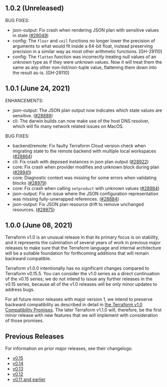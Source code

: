## 1.0.2 (Unreleased)

BUG FIXES:

* json-output: Fix crash when rendering JSON plan with sensitive values in state ([#29049](https://github.com/hashicorp/terraform/issues/29049))
* config: The `floor` and `ceil` functions no longer lower the precision of arguments to what would fit inside a 64-bit float, instead preserving precision in a similar way as most other arithmetic functions. [GH-29110]
* config: The `flatten` function was incorrectly treating null values of an unknown type as if they were unknown values. Now it will treat them the same as any other non-list/non-tuple value, flattening them down into the result as-is. [GH-29110]

## 1.0.1 (June 24, 2021)

ENHANCEMENTS:

* json-output: The JSON plan output now indicates which state values are sensitive. ([#28889](https://github.com/hashicorp/terraform/issues/28889))
* cli: The darwin builds can now make use of the host DNS resolver, which will fix many network related issues on MacOS.

BUG FIXES:

* backend/remote: Fix faulty Terraform Cloud version check when migrating state to the remote backend with multiple local workspaces ([#28864](https://github.com/hashicorp/terraform/issues/28864))
* cli: Fix crash with deposed instances in json plan output ([#28922](https://github.com/hashicorp/terraform/issues/28922))
* core: Fix crash when provider modifies and unknown block during plan ([#28941](https://github.com/hashicorp/terraform/issues/28941))
* core: Diagnostic context was missing for some errors when validating blocks ([#28979](https://github.com/hashicorp/terraform/issues/28979))
* core: Fix crash when calling `setproduct` with unknown values ([#28984](https://github.com/hashicorp/terraform/issues/28984))
* json-output: Fix an issue where the JSON configuration representation was missing fully-unwrapped references. ([#28884](https://github.com/hashicorp/terraform/issues/28884))
* json-output: Fix JSON plan resource drift to remove unchanged resources. ([#28975](https://github.com/hashicorp/terraform/issues/28975))

## 1.0.0 (June 08, 2021)

Terraform v1.0 is an unusual release in that its primary focus is on stability, and it represents the culmination of several years of work in previous major releases to make sure that the Terraform language and internal architecture will be a suitable foundation for forthcoming additions that will remain backward compatible.

Terraform v1.0.0 intentionally has no significant changes compared to Terraform v0.15.5. You can consider the v1.0 series as a direct continuation of the v0.15 series; we do not intend to issue any further releases in the v0.15 series, because all of the v1.0 releases will be only minor updates to address bugs.

For all future minor releases with major version 1, we intend to preserve backward compatibility as described in detail in [the Terraform v1.0 Compatibility Promises](https://www.terraform.io/docs/language/v1-compatibility-promises.html). The later Terraform v1.1.0 will, therefore, be the first minor release with new features that we will implement with consideration of those promises.

## Previous Releases

For information on prior major releases, see their changelogs:

* [v0.15](https://github.com/hashicorp/terraform/blob/v0.15/CHANGELOG.md)
* [v0.14](https://github.com/hashicorp/terraform/blob/v0.14/CHANGELOG.md)
* [v0.13](https://github.com/hashicorp/terraform/blob/v0.13/CHANGELOG.md)
* [v0.12](https://github.com/hashicorp/terraform/blob/v0.12/CHANGELOG.md)
* [v0.11 and earlier](https://github.com/hashicorp/terraform/blob/v0.11/CHANGELOG.md)
